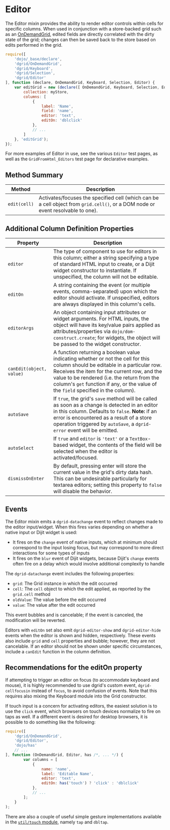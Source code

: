 # Editor

The Editor mixin provides the ability to render editor controls within cells
for specific columns. When used in conjunction with a store-backed grid such as an
[OnDemandGrid](../core-components/OnDemandList-and-OnDemandGrid.md#ondemandgrid),
edited fields are directly correlated with the dirty state of the grid; changes
can then be saved back to the store based on edits performed in the grid.

```js
require([
    'dojo/_base/declare',
    'dgrid/OnDemandGrid',
    'dgrid/Keyboard',
    'dgrid/Selection',
    'dgrid/Editor'
], function (declare, OnDemandGrid, Keyboard, Selection, Editor) {
    var editGrid = new (declare([ OnDemandGrid, Keyboard, Selection, Editor ]))({
        collection: myStore,
        columns: [
            {
                label: 'Name',
                field: 'name',
                editor: 'text',
                editOn: 'dblclick'
            },
            // ...
        ]
    }, 'editGrid');
});
```

For more examples of Editor in use, see the various `Editor` test pages, as well
as the `GridFromHtml_Editors` test page for declarative examples.

## Method Summary

Method | Description
------ | -----------
`edit(cell)` | Activates/focuses the specified cell (which can be a cell object from `grid.cell()`, or a DOM node or event resolvable to one).

## Additional Column Definition Properties

Property | Description
-------- | -----------
`editor` | The type of component to use for editors in this column; either a string specifying a type of standard HTML input to create, or a Dijit widget constructor to instantiate.  If unspecified, the column will not be editable.
`editOn` | A string containing the event (or multiple events, comma-separated) upon which the editor should activate.  If unspecified, editors are always displayed in this column's cells.
`editorArgs` | An object containing input attributes or widget arguments.  For HTML inputs, the object will have its key/value pairs applied as attributes/properties via `dojo/dom-construct.create`; for widgets, the object will be passed to the widget constructor.
`canEdit(object, value)` | A function returning a boolean value indicating whether or not the cell for this column should be editable in a particular row.  Receives the item for the current row, and the value to be rendered (i.e. the return from the column's `get` function if any, or the value of the `field` specified in the column).
`autoSave` | If `true`, the grid's `save` method will be called as soon as a change is detected in an editor in this column.  Defaults to `false`. **Note:** if an error is encountered as a result of a store operation triggered by `autoSave`, a `dgrid-error` event will be emitted.
`autoSelect` | If `true` and `editor` is `'text'` or a `TextBox`-based widget, the contents of the field will be selected when the editor is activated/focused.
`dismissOnEnter` | By default, pressing enter will store the current value in the grid's dirty data hash.  This can be undesirable particularly for textarea editors; setting this property to `false` will disable the behavior.

## Events

The Editor mixin emits a `dgrid-datachange` event to reflect changes made to the editor input/widget.
When this fires varies depending on whether a native input or Dijit widget is used:

* It fires on the `change` event of native inputs, which at minimum should correspond to the input losing focus,
  but may correspond to more direct interactions for some types of inputs
* It fires on the `blur` event of Dijit widgets, because Dijit's `change` events often fire on a delay which
  would involve additional complexity to handle

The `dgrid-datachange` event includes the following properties:

* `grid`: The Grid instance in which the edit occurred
* `cell`: The `cell` object to which the edit applied, as reported by the
  `grid.cell` method
* `oldValue`: The value before the edit occurred
* `value`: The value after the edit occurred

This event bubbles and is cancelable; if the event is canceled, the modification
will be reverted.

Editors with `editOn` set also emit `dgrid-editor-show` and `dgrid-editor-hide`
events when the editor is shown and hidden, respectively. These events also
include `grid` and `cell` properties and bubble; however, they are not
cancelable. If an editor should not be shown under specific circumstances,
include a `canEdit` function in the column definition.

## Recommendations for the editOn property

If attempting to trigger an editor on focus (to accommodate keyboard and mouse),
it is highly recommended to use dgrid's custom event, `dgrid-cellfocusin`
instead of `focus`, to avoid confusion of events. Note that this requires also
mixing the Keyboard module into the Grid constructor.

If touch input is a concern for activating editors, the easiest solution is to
use the `click` event, which browsers on touch devices normalize to fire on
taps as well. If a different event is desired for desktop browsers, it is
possible to do something like the following:

```js
require([
    'dgrid/OnDemandGrid',
    'dgrid/Editor',
    'dojo/has'
    // ...
], function (OnDemandGrid, Editor, has /*, ... */) {
        var columns = [
            {
                name: 'name',
                label: 'Editable Name',
                editor: 'text',
                editOn: has('touch') ? 'click' : 'dblclick'
            },
            // ...
        ];
    }
);
```

There are also a couple of useful simple gesture implementations available in
the [`util/touch` module](../utilities/touch.md), namely `tap` and `dbltap`.
